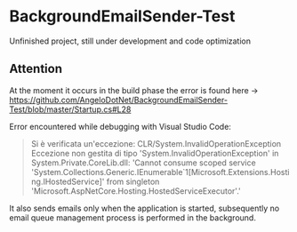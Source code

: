 # BackgroundEmailSender-Test
Unfinished project, still under development and code optimization

## Attention
At the moment it occurs in the build phase the error is found here -> https://github.com/AngeloDotNet/BackgroundEmailSender-Test/blob/master/Startup.cs#L28

Error encountered while debugging with Visual Studio Code:
>Si è verificata un'eccezione: CLR/System.InvalidOperationException
Eccezione non gestita di tipo 'System.InvalidOperationException' in System.Private.CoreLib.dll: 'Cannot consume scoped service 'System.Collections.Generic.IEnumerable`1[Microsoft.Extensions.Hosting.IHostedService]' from singleton 'Microsoft.AspNetCore.Hosting.HostedServiceExecutor'.'

It also sends emails only when the application is started, subsequently no email queue management process is performed in the background.